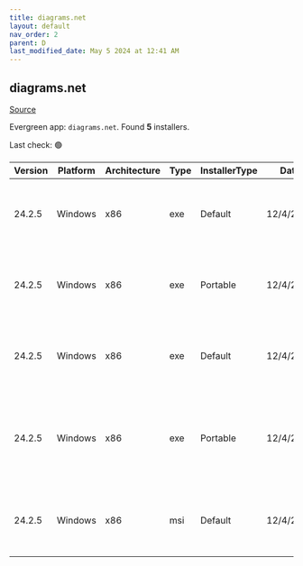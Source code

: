 ```yaml
---
title: diagrams.net
layout: default
nav_order: 2
parent: D
last_modified_date: May 5 2024 at 12:41 AM
---
```


## diagrams.net

[Source](https://www.diagrams.net/)

Evergreen app: `diagrams.net`. Found **5** installers.

Last check: 🟢

| Version | Platform | Architecture | Type | InstallerType | Date      | Size      | URI                                                                                                                                                                                                                                            |
| ------- | -------- | ------------ | ---- | ------------- | --------- | --------- | ---------------------------------------------------------------------------------------------------------------------------------------------------------------------------------------------------------------------------------------------- |
| 24.2.5  | Windows  | x86          | exe  | Default       | 12/4/2024 | 113269320 | [https://github.com/jgraph/drawio-desktop/releases/download/v24.2.5/draw.io-24.2.5-windows-installer.exe](https://github.com/jgraph/drawio-desktop/releases/download/v24.2.5/draw.io-24.2.5-windows-installer.exe)                             |
| 24.2.5  | Windows  | x86          | exe  | Portable      | 12/4/2024 | 113053848 | [https://github.com/jgraph/drawio-desktop/releases/download/v24.2.5/draw.io-24.2.5-windows-no-installer.exe](https://github.com/jgraph/drawio-desktop/releases/download/v24.2.5/draw.io-24.2.5-windows-no-installer.exe)                       |
| 24.2.5  | Windows  | x86          | exe  | Default       | 12/4/2024 | 97535776  | [https://github.com/jgraph/drawio-desktop/releases/download/v24.2.5/draw.io-ia32-24.2.5-windows-32bit-installer.exe](https://github.com/jgraph/drawio-desktop/releases/download/v24.2.5/draw.io-ia32-24.2.5-windows-32bit-installer.exe)       |
| 24.2.5  | Windows  | x86          | exe  | Portable      | 12/4/2024 | 97320752  | [https://github.com/jgraph/drawio-desktop/releases/download/v24.2.5/draw.io-ia32-24.2.5-windows-32bit-no-installer.exe](https://github.com/jgraph/drawio-desktop/releases/download/v24.2.5/draw.io-ia32-24.2.5-windows-32bit-no-installer.exe) |
| 24.2.5  | Windows  | x86          | msi  | Default       | 12/4/2024 | 123834368 | [https://github.com/jgraph/drawio-desktop/releases/download/v24.2.5/draw.io-24.2.5.msi](https://github.com/jgraph/drawio-desktop/releases/download/v24.2.5/draw.io-24.2.5.msi)                                                                 |

